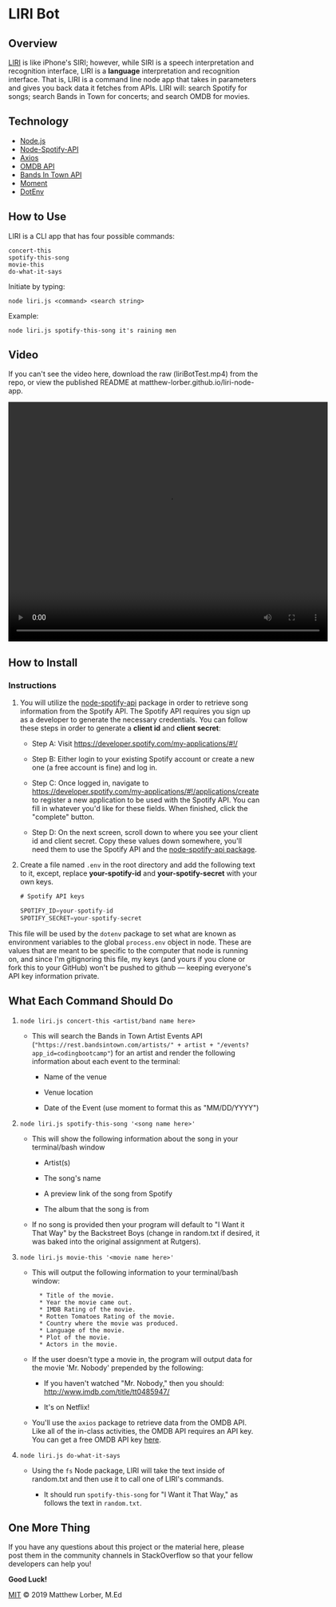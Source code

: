 # LIRI Bot

## Overview

[LIRI](https://matthew-lorber.github.io/liri-node-app/) is like iPhone's SIRI; however, while SIRI is a speech interpretation and recognition interface, LIRI is a **language** interpretation and recognition interface. That is, LIRI is a command line node app that takes in parameters and gives you back data it fetches from APIs. LIRI will: search Spotify for songs; search Bands in Town for concerts; and search OMDB for movies.

## Technology

* [Node.js](https://nodejs.org)
* [Node-Spotify-API](https://www.npmjs.com/package/node-spotify-api)
* [Axios](https://www.npmjs.com/package/axios)
* [OMDB API](http://www.omdbapi.com)
* [Bands In Town API](http://www.artists.bandsintown.com/bandsintown-api)
* [Moment](https://www.npmjs.com/package/moment)
* [DotEnv](https://www.npmjs.com/package/dotenv)
   
## How to Use

LIRI is a CLI app that has four possible commands:

    concert-this
    spotify-this-song
    movie-this
    do-what-it-says

Initiate by typing:

    node liri.js <command> <search string>

Example:

    node liri.js spotify-this-song it's raining men

## Video

If you can't see the video here, download the raw (liriBotTest.mp4) from the repo, or view the published README at matthew-lorber.github.io/liri-node-app.

<video controls src="liriBotTest.mp4" width="640" height="480" alt="liriBotTest.mp4"></video>

## How to Install

### Instructions

1. You will utilize the [node-spotify-api](https://www.npmjs.com/package/node-spotify-api) package in order to retrieve song information from the Spotify API. The Spotify API requires you sign up as a developer to generate the necessary credentials. You can follow these steps in order to generate a **client id** and **client secret**:

   * Step A: Visit <https://developer.spotify.com/my-applications/#!/>

   * Step B: Either login to your existing Spotify account or create a new one (a free account is fine) and log in.

   * Step C: Once logged in, navigate to <https://developer.spotify.com/my-applications/#!/applications/create> to register a new application to be used with the Spotify API. You can fill in whatever you'd like for these fields. When finished, click the "complete" button.

   * Step D: On the next screen, scroll down to where you see your client id and client secret. Copy these values down somewhere, you'll need them to use the Spotify API and the [node-spotify-api package](https://www.npmjs.com/package/node-spotify-api).

2. Create a file named `.env` in the root directory and add the following text to it, except, replace __your-spotify-id__ and __your-spotify-secret__ with your own keys.

    ```js
    # Spotify API keys

    SPOTIFY_ID=your-spotify-id
    SPOTIFY_SECRET=your-spotify-secret

    ```

This file will be used by the `dotenv` package to set what are known as environment variables to the global `process.env` object in node. These are values that are meant to be specific to the computer that node is running on, and since I'm gitignoring this file, my keys (and yours if you clone or fork this to your GitHub) won't be pushed to github &mdash; keeping everyone's API key information private.

## What Each Command Should Do

1. `node liri.js concert-this <artist/band name here>`

   * This will search the Bands in Town Artist Events API (`"https://rest.bandsintown.com/artists/" + artist + "/events?app_id=codingbootcamp"`) for an artist and render the following information about each event to the terminal:

     * Name of the venue

     * Venue location

     * Date of the Event (use moment to format this as "MM/DD/YYYY")

2. `node liri.js spotify-this-song '<song name here>'`

   * This will show the following information about the song in your terminal/bash window

     * Artist(s)

     * The song's name

     * A preview link of the song from Spotify

     * The album that the song is from

   * If no song is provided then your program will default to "I Want it That Way" by the Backstreet Boys (change in random.txt if desired, it was baked into the original assignment at Rutgers).

3. `node liri.js movie-this '<movie name here>'`

   * This will output the following information to your terminal/bash window:

     ```
       * Title of the movie.
       * Year the movie came out.
       * IMDB Rating of the movie.
       * Rotten Tomatoes Rating of the movie.
       * Country where the movie was produced.
       * Language of the movie.
       * Plot of the movie.
       * Actors in the movie.
     ```

   * If the user doesn't type a movie in, the program will output data for the movie 'Mr. Nobody' prepended by the following:

     * If you haven't watched "Mr. Nobody," then you should: <http://www.imdb.com/title/tt0485947/>

     * It's on Netflix!

   * You'll use the `axios` package to retrieve data from the OMDB API. Like all of the in-class activities, the OMDB API requires an API key. You can get a free OMDB API key [here](http://www.omdbapi.com/apikey.aspx?__EVENTTARGET=freeAcct&__EVENTARGUMENT=&__LASTFOCUS=&__VIEWSTATE=%2FwEPDwUKLTIwNDY4MTIzNQ9kFgYCAQ9kFgICBw8WAh4HVmlzaWJsZWhkAgIPFgIfAGhkAgMPFgIfAGhkGAEFHl9fQ29udHJvbHNSZXF1aXJlUG9zdEJhY2tLZXlfXxYDBQtwYXRyZW9uQWNjdAUIZnJlZUFjY3QFCGZyZWVBY2N0x0euvR%2FzVv1jLU3mGetH4R3kWtYKWACCaYcfoP1IY8g%3D&__VIEWSTATEGENERATOR=5E550F58&__EVENTVALIDATION=%2FwEdAAU5GG7XylwYou%2BzznFv7FbZmSzhXfnlWWVdWIamVouVTzfZJuQDpLVS6HZFWq5fYpioiDjxFjSdCQfbG0SWduXFd8BcWGH1ot0k0SO7CfuulN6vYN8IikxxqwtGWTciOwQ4e4xie4N992dlfbpyqd1D&at=freeAcct&Email=).

4. `node liri.js do-what-it-says`

   * Using the `fs` Node package, LIRI will take the text inside of random.txt and then use it to call one of LIRI's commands.

     * It should run `spotify-this-song` for "I Want it That Way," as follows the text in `random.txt`.


## One More Thing

If you have any questions about this project or the material here, please post them in the community channels in StackOverflow so that your fellow developers can help you!

**Good Luck!**

[MIT](https://opensource.org/licenses/MIT) &copy; 2019 Matthew Lorber, M.Ed
